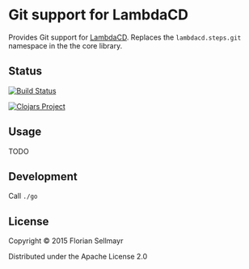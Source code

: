 # Git support for LambdaCD

Provides Git support for [LambdaCD](https://github.com/flosell/lambdacd). Replaces the `lambdacd.steps.git` namespace in
the the core library. 

## Status

[![Build Status](https://travis-ci.org/flosell/lambdacd-cctray.svg)](https://travis-ci.org/flosell/lambdacd-git)

[![Clojars Project](http://clojars.org/lambdacd-cctray/latest-version.svg)](http://clojars.org/lambdacd-git)

## Usage

TODO

## Development

Call `./go`

## License

Copyright © 2015 Florian Sellmayr

Distributed under the Apache License 2.0
